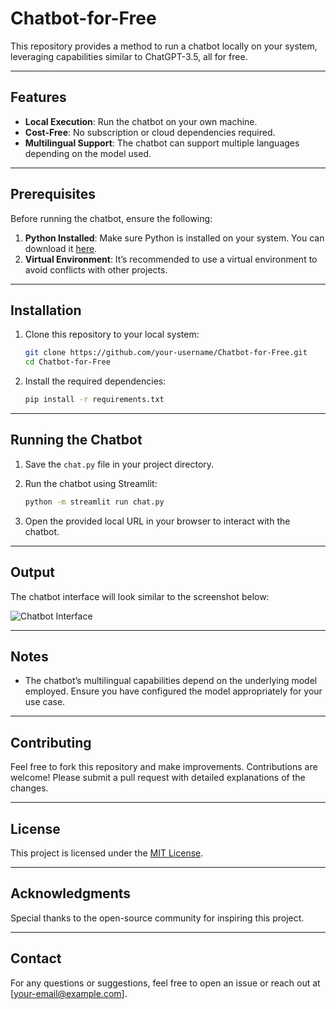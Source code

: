 # Chatbot-for-Free

This repository provides a method to run a chatbot locally on your system, leveraging capabilities similar to ChatGPT-3.5, all for free.

---

## Features
- **Local Execution**: Run the chatbot on your own machine.
- **Cost-Free**: No subscription or cloud dependencies required.
- **Multilingual Support**: The chatbot can support multiple languages depending on the model used.

---

## Prerequisites

Before running the chatbot, ensure the following:

1. **Python Installed**: Make sure Python is installed on your system. You can download it [here](https://www.python.org/downloads/).
2. **Virtual Environment**: It’s recommended to use a virtual environment to avoid conflicts with other projects.

---

## Installation

1. Clone this repository to your local system:
   ```bash
   git clone https://github.com/your-username/Chatbot-for-Free.git
   cd Chatbot-for-Free
   ```

2. Install the required dependencies:
   ```bash
   pip install -r requirements.txt
   ```

---

## Running the Chatbot

1. Save the `chat.py` file in your project directory.

2. Run the chatbot using Streamlit:
   ```bash
   python -m streamlit run chat.py
   ```

3. Open the provided local URL in your browser to interact with the chatbot.

---

## Output

The chatbot interface will look similar to the screenshot below:

![Chatbot Interface](https://github.com/user-attachments/assets/b778fd3b-a473-4fe2-b06e-861e980fc582)

---

## Notes

- The chatbot’s multilingual capabilities depend on the underlying model employed. Ensure you have configured the model appropriately for your use case.

---

## Contributing

Feel free to fork this repository and make improvements. Contributions are welcome! Please submit a pull request with detailed explanations of the changes.

---

## License

This project is licensed under the [MIT License](LICENSE).

---

## Acknowledgments

Special thanks to the open-source community for inspiring this project.

---

## Contact

For any questions or suggestions, feel free to open an issue or reach out at [your-email@example.com].

